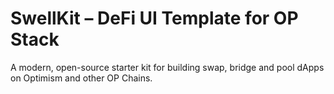 # SwellKit – DeFi UI Template for OP Stack

A modern, open-source starter kit for building swap, bridge and pool dApps on Optimism and other OP Chains.
